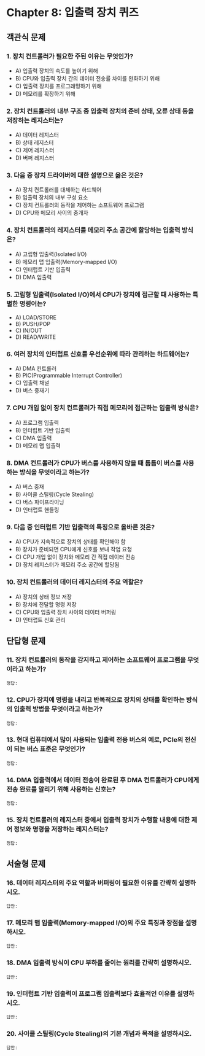 # Chapter 8: 입출력 장치 퀴즈

## 객관식 문제

### 1. 장치 컨트롤러가 필요한 주된 이유는 무엇인가?

- A) 입출력 장치의 속도를 높이기 위해
- B) CPU와 입출력 장치 간의 데이터 전송률 차이를 완화하기 위해
- C) 입출력 장치를 프로그래밍하기 위해
- D) 메모리를 확장하기 위해

### 2. 장치 컨트롤러의 내부 구조 중 입출력 장치의 준비 상태, 오류 상태 등을 저장하는 레지스터는?

- A) 데이터 레지스터
- B) 상태 레지스터
- C) 제어 레지스터
- D) 버퍼 레지스터

### 3. 다음 중 장치 드라이버에 대한 설명으로 옳은 것은?

- A) 장치 컨트롤러를 대체하는 하드웨어
- B) 입출력 장치의 내부 구성 요소
- C) 장치 컨트롤러의 동작을 제어하는 소프트웨어 프로그램
- D) CPU와 메모리 사이의 중개자

### 4. 장치 컨트롤러의 레지스터를 메모리 주소 공간에 할당하는 입출력 방식은?

- A) 고립형 입출력(Isolated I/O)
- B) 메모리 맵 입출력(Memory-mapped I/O)
- C) 인터럽트 기반 입출력
- D) DMA 입출력

### 5. 고립형 입출력(Isolated I/O)에서 CPU가 장치에 접근할 때 사용하는 특별한 명령어는?

- A) LOAD/STORE
- B) PUSH/POP
- C) IN/OUT
- D) READ/WRITE

### 6. 여러 장치의 인터럽트 신호를 우선순위에 따라 관리하는 하드웨어는?

- A) DMA 컨트롤러
- B) PIC(Programmable Interrupt Controller)
- C) 입출력 채널
- D) 버스 중재기

### 7. CPU 개입 없이 장치 컨트롤러가 직접 메모리에 접근하는 입출력 방식은?

- A) 프로그램 입출력
- B) 인터럽트 기반 입출력
- C) DMA 입출력
- D) 메모리 맵 입출력

### 8. DMA 컨트롤러가 CPU가 버스를 사용하지 않을 때 틈틈이 버스를 사용하는 방식을 무엇이라고 하는가?

- A) 버스 중재
- B) 사이클 스틸링(Cycle Stealing)
- C) 버스 파이프라이닝
- D) 인터럽트 핸들링

### 9. 다음 중 인터럽트 기반 입출력의 특징으로 올바른 것은?

- A) CPU가 지속적으로 장치의 상태를 확인해야 함
- B) 장치가 준비되면 CPU에게 신호를 보내 작업 요청
- C) CPU 개입 없이 장치와 메모리 간 직접 데이터 전송
- D) 장치 레지스터가 메모리 주소 공간에 할당됨

### 10. 장치 컨트롤러의 데이터 레지스터의 주요 역할은?

- A) 장치의 상태 정보 저장
- B) 장치에 전달할 명령 저장
- C) CPU와 입출력 장치 사이의 데이터 버퍼링
- D) 인터럽트 신호 관리

## 단답형 문제

### 11. 장치 컨트롤러의 동작을 감지하고 제어하는 소프트웨어 프로그램을 무엇이라고 하는가?

```
정답:
```

### 12. CPU가 장치에 명령을 내리고 반복적으로 장치의 상태를 확인하는 방식의 입출력 방법을 무엇이라고 하는가?

```
정답:
```

### 13. 현대 컴퓨터에서 많이 사용되는 입출력 전용 버스의 예로, PCIe의 전신이 되는 버스 표준은 무엇인가?

```
정답:
```

### 14. DMA 입출력에서 데이터 전송이 완료된 후 DMA 컨트롤러가 CPU에게 전송 완료를 알리기 위해 사용하는 신호는?

```
정답:
```

### 15. 장치 컨트롤러의 레지스터 중에서 입출력 장치가 수행할 내용에 대한 제어 정보와 명령을 저장하는 레지스터는?

```
정답:
```

## 서술형 문제

### 16. 데이터 레지스터의 주요 역할과 버퍼링이 필요한 이유를 간략히 설명하시오.

```
답안:
```

### 17. 메모리 맵 입출력(Memory-mapped I/O)의 주요 특징과 장점을 설명하시오.

```
답안:
```

### 18. DMA 입출력 방식이 CPU 부하를 줄이는 원리를 간략히 설명하시오.

```
답안:
```

### 19. 인터럽트 기반 입출력이 프로그램 입출력보다 효율적인 이유를 설명하시오.

```
답안:
```

### 20. 사이클 스틸링(Cycle Stealing)의 기본 개념과 목적을 설명하시오.

```
답안:
```
